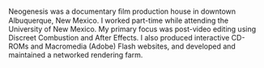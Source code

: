 <!--
title: Neogenesis Media
location: Albuquerque, NM
description: Documentary film production house
position: Guru Factotum
publish_date: 2000-12-01
end: 2001-09-01
-->

Neogenesis was a documentary ﬁlm production house in downtown Albuquerque, New Mexico. I worked part-time while attending the University of New Mexico. My primary focus was post-video editing using Discreet Combustion and After Effects. I also produced interactive CD-ROMs and Macromedia (Adobe) Flash websites, and developed and maintained a networked rendering farm.
